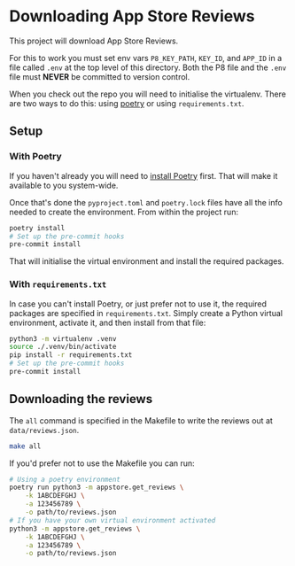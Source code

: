 # Downloading App Store Reviews

This project will download App Store Reviews.

For this to work you must set env vars `P8_KEY_PATH`, `KEY_ID`, and `APP_ID` in a file called `.env` at the top level of this directory. Both the P8 file and the `.env` file must **NEVER** be committed to version control.

When you check out the repo you will need to initialise the virtualenv. There are two ways to do this: using [poetry](https://python-poetry.org/) or using `requirements.txt`.

## Setup

### With Poetry

If you haven't already you will need to [install Poetry](https://python-poetry.org/docs/#installation) first. That will make it available to you system-wide.

Once that's done the `pyproject.toml` and `poetry.lock` files have all the info needed to create the environment. From within the project run:

```bash
poetry install
# Set up the pre-commit hooks
pre-commit install
```

That will initialise the virtual environment and install the required packages.

### With `requirements.txt`

In case you can't install Poetry, or just prefer not to use it, the required packages are specified in `requirements.txt`. Simply create a Python virtual environment, activate it, and then install from that file:

```bash
python3 -m virtualenv .venv
source ./.venv/bin/activate
pip install -r requirements.txt
# Set up the pre-commit hooks
pre-commit install
```

## Downloading the reviews

The `all` command is specified in the Makefile to write the reviews out at `data/reviews.json`. 

```bash
make all
```

If you'd prefer not to use the Makefile you can run:

```bash
# Using a poetry environment
poetry run python3 -m appstore.get_reviews \
    -k 1ABCDEFGHJ \
    -a 123456789 \
    -o path/to/reviews.json
# If you have your own virtual environment activated
python3 -m appstore.get_reviews \
    -k 1ABCDEFGHJ \
    -a 123456789 \
    -o path/to/reviews.json
```
